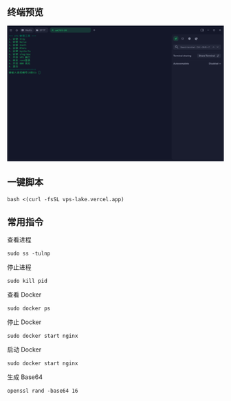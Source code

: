 ## 终端预览

![preview](image.png)

## 一键脚本
```
bash <(curl -fsSL vps-lake.vercel.app)
```
## 常用指令
查看进程
```
sudo ss -tulnp
```
停止进程
```
sudo kill pid
```
查看 Docker
```
sudo docker ps
```
停止 Docker
```
sudo docker start nginx
```
启动 Docker
```
sudo docker start nginx
```
生成 Base64
```
openssl rand -base64 16
```
